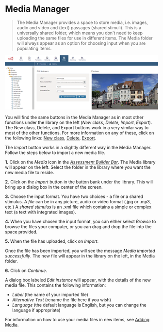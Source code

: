 <!--
created_at: 2020-09-22
authors:         
    - "Catherine Pease"
--> 

# Media Manager


> The Media Manager provides a space to store media, i.e. images, audio and video and (text) passages (shared stimuli). This is a universally shared folder, which means you don't need to keep uploading the same files for use in different items. The Media folder will always appear as an option for choosing input when you are populating items.

![The Media Manager](../resources/backend/items/media-manager.png)

You will find the same buttons in the Media Manager as in most other functions under the library on the left (*New class*, *Delete*, *Import*, *Export*). The New class, Delete, and Export buttons work in a very similar way to most of the other functions. For more information on any of these, click on the following links: [New class](../appendix/glossary.md#class), [Delete](../appendix/glossary.md#delete), [Export](../appendix/glossary.md#export).

The *Import* button works in a slightly different way in the Media Manager. Follow the steps below to import a new media file.

**1.**  Click on the _Media_ icon in the *[Assessment Builder Bar](../appendix/glossary.md#assessment-builder-bar)*. The Media library will appear on the left. Select the folder in the library where you want the new media file to reside.

**2.** Click on the *Import* button in the button bank under the library. This will bring up a dialog box in the center of the screen. 

**3.** Choose the input format. You have two choices - a file or a shared stimulus. A *file* can be in any picture, audio or video format (.jpg or .mp3, etc.) A *shared stimulus* is an .xml file which contains a simple or complex text (a text with integrated images). 

**4.** When you have chosen the input format, you can either select *Browse* to browse the files your computer, or you can drag and drop the file into the space provided. 

**5.** When the file has uploaded, click on *Import*.

Once the file has been imported, you will see the message *Media imported successfully*. The new file will appear in the library on the left, in the Media folder. 

**6.**  Click on *Continue*.

A dialog box labeled _Edit instance_ will appear, with the details of the new media file. This contains the following information:

- *Label* (the name of your imported file)
- *Alternative Text* (rename the file here if you wish)
- *Language* (the default language is English, but you can change the language if appropriate)

For information on how to use your media files in new items, see [Adding Media](../items/adding-media.md).